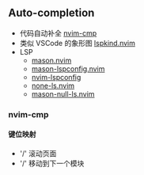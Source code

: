 ## Auto-completion

- 代码自动补全 [nvim-cmp](https://github.com/hrsh7th/nvim-cmp)
- 类似 VSCode 的象形图 [lspkind.nvim](https://github.com/onsails/lspkind.nvim)
- LSP 
    - [mason.nvim](https://github.com/williamboman/mason.nvim)
    - [mason-lspconfig.nvim](https://github.com/williamboman/mason-lspconfig.nvim)
    - [nvim-lspconfig](https://github.com/neovim/nvim-lspconfig)
    - [none-ls.nvim](https://github.com/nvimtools/none-ls.nvim)
    - [mason-null-ls.nvim](https://github.com/jay-babu/mason-null-ls.nvim)
### nvim-cmp
#### 键位映射
- '<C-b>/<C-f>' 滚动页面
- '<C-k>/<C-j>' 移动到下一个模块


